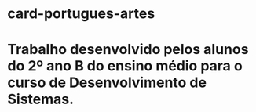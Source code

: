 # card-portugues-artes
# Trabalho desenvolvido pelos alunos do 2º ano B do ensino médio para o curso de Desenvolvimento de Sistemas.
